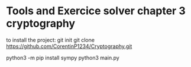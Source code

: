 # Tools and Exercice solver chapter 3 cryptography

to install the project:
git init
git clone https://github.com/CorentinP1234/Cryptography.git

python3 -m pip install sympy
python3 main.py